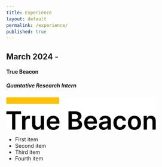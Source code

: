 ```yaml
---
title: Experience
layout: default
permalink: /experience/
published: true
---
```


## March 2024 - 
#### True Beacon
##### Quantative Research Intern 
<img src="/assets/images/TrueBeacon.png" width="400">

<ul>
  <li>First item</li>
  <li>Second item</li>
  <li>Third item</li>
  <li>Fourth item</li>
</ul>
